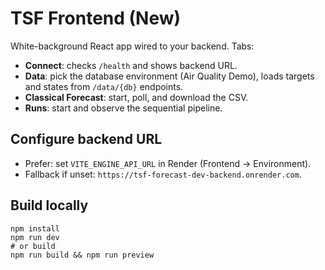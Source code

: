 # TSF Frontend (New)
White-background React app wired to your backend. Tabs:
- **Connect**: checks `/health` and shows backend URL.
- **Data**: pick the database environment (Air Quality Demo), loads targets and states from `/data/{db}` endpoints.
- **Classical Forecast**: start, poll, and download the CSV.
- **Runs**: start and observe the sequential pipeline.

## Configure backend URL
- Prefer: set `VITE_ENGINE_API_URL` in Render (Frontend → Environment).
- Fallback if unset: `https://tsf-forecast-dev-backend.onrender.com`.

## Build locally
```
npm install
npm run dev
# or build
npm run build && npm run preview
```
